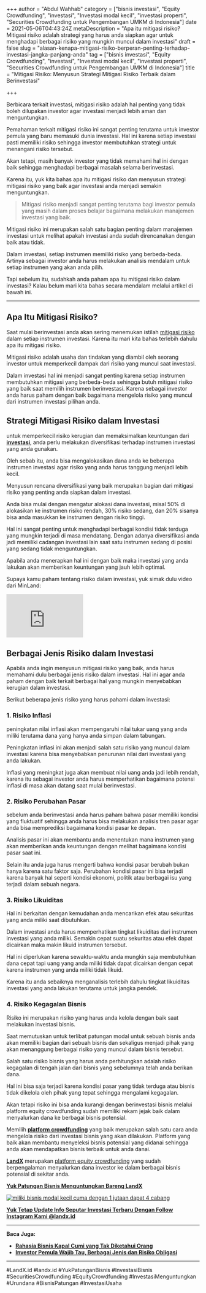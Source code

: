 +++
author = "Abdul Wahhab"
category = ["bisnis investasi", "Equity Crowdfunding", "investasi", "Investasi modal kecil", "investasi properti", "Securities Crowdfunding untuk Pengembangan UMKM di Indonesia"]
date = 2021-05-06T04:43:24Z
metaDescription = "Apa itu mitigasi risiko? Mitigasi risiko adalah strategi yang harus anda siapkan agar untuk menghadapi berbagai risiko yang mungkin muncul dalam investasi"
draft = false
slug = "alasan-kenapa-mitigasi-risiko-berperan-penting-terhadap-investasi-jangka-panjang-anda"
tag = ["bisnis investasi", "Equity Crowdfunding", "investasi", "Investasi modal kecil", "investasi properti", "Securities Crowdfunding untuk Pengembangan UMKM di Indonesia"]
title = "Mitigasi Risiko: Menyusun Strategi Mitigasi Risiko Terbaik dalam Berinvestasi"

+++


Berbicara terkait investasi, mitigasi risiko adalah hal penting yang tidak boleh dilupakan investor agar investasi menjadi lebih aman dan menguntungkan.

Pemahaman terkait mitigasi risiko ini sangat penting terutama untuk investor pemula yang baru memasuki dunia investasi. Hal ini karena setiap investasi pasti memiliki risiko sehingga investor membutuhkan strategi untuk menangani risiko tersebut.

Akan tetapi, masih banyak investor yang tidak memahami hal ini dengan baik sehingga menghadapi berbagai masalah selama berinvestasi.

Karena itu, yuk kita bahas apa itu mitigasi risiko dan menyusun strategi mitigasi risiko yang baik agar investasi anda menjadi semakin menguntungkan.

> Mitigasi risiko menjadi sangat penting terutama bagi investor pemula yang masih dalam proses belajar bagaimana melakukan manajemen investasi yang baik.

Mitigasi risiko ini merupakan salah satu bagian penting dalam manajemen investasi untuk melihat  apakah investasi anda sudah direncanakan  dengan baik atau tidak.

Dalam investasi, setiap instrumen memiliki risiko yang berbeda-beda. Artinya sebagai investor anda harus melakukan analisis mendalam untuk setiap instrumen yang akan anda pilih.

Tapi sebelum itu, sudahkah anda paham apa itu mitigasi risiko dalam investasi? Kalau belum mari kita bahas secara mendalam melalui artikel di bawah ini.

---

## **Apa Itu Mitigasi Risiko?**

Saat mulai berinvestasi anda akan sering menemukan istilah [mitigasi risiko](https://landx.id/) dalam setiap instrumen investasi. Karena itu mari kita bahas terlebih dahulu apa itu mitigasi risiko.

Mitigasi risiko adalah usaha dan tindakan yang diambil oleh seorang investor untuk memperkecil dampak dari risiko yang muncul saat investasi.

Dalam investasi hal  ini menjadi sangat penting karena setiap instrumen membutuhkan mitigasi yang berbeda-beda sehingga butuh mitigasi risiko yang baik saat memilih instrumen berinvestasi. Karena sebagai investor anda harus paham dengan baik bagaimana mengelola risiko yang muncul dari instrumen investasi pilihan anda.

## **Strategi Mitigasi Risiko dalam Investasi**

untuk memperkecil risiko kerugian dan memaksimalkan keuntungan dari [**investasi**](https://landx.id/), anda perlu melakukan diversifikasi terhadap instrumen investasi yang anda gunakan.

Oleh sebab itu, anda bisa mengalokasikan dana anda ke beberapa instrumen investasi agar risiko yang anda harus tanggung menjadi lebih kecil.

Menyusun rencana diversifikasi yang  baik merupakan bagian dari mitigasi risiko yang penting anda siapkan dalam investasi.

Anda bisa mulai dengan mengatur alokasi dana investasi, misal 50% di alokasikan ke instrumen risiko rendah, 30% risiko sedang, dan 20% sisanya bisa anda masukkan ke instrumen dengan risiko tinggi.

Hal ini sangat penting untuk menghadapi berbagai kondisi tidak terduga yang mungkin terjadi di masa mendatang. Dengan adanya diversifikasi anda jadi memiliki cadangan investasi lain saat satu instrumen sedang di posisi yang sedang tidak menguntungkan.

Apabila anda menerapkan hal ini dengan baik maka investasi yang anda lakukan akan memberikan keuntungan yang jauh lebih optimal.

Supaya kamu paham tentang risiko dalam investasi, yuk simak dulu video dari MinLand:

<iframe width="200" height="113" src="https://www.youtube.com/embed/n4h_MuP3eS4?start=7&feature=oembed" frameborder="0" allow="accelerometer; autoplay; clipboard-write; encrypted-media; gyroscope; picture-in-picture" allowfullscreen></iframe>



## **Berbagai Jenis Risiko dalam Investasi**

Apabila anda ingin menyusun mitigasi risiko yang baik, anda harus memahami dulu berbagai jenis risiko dalam investasi. Hal ini agar anda paham dengan baik terkait berbagai hal yang mungkin menyebabkan kerugian dalam investasi.

Berikut beberapa jenis risiko yang harus pahami dalam investasi:

### 1. Risiko Inflasi

peningkatan nilai inflasi akan mempengaruhi nilai tukar uang yang anda miliki terutama dana yang hanya anda simpan dalam tabungan.

Peningkatan inflasi ini akan menjadi salah satu risiko yang muncul dalam investasi karena bisa menyebabkan penurunan nilai dari investasi yang anda lakukan.

Inflasi yang meningkat juga akan membuat nilai uang anda jadi lebih rendah, karena itu sebagai investor anda harus memperhatikan bagaimana potensi inflasi di masa akan datang saat mulai berinvestasi.

### 2. Risiko Perubahan Pasar

sebelum anda berinvestasi anda harus paham bahwa pasar memiliki kondisi yang fluktuatif sehingga anda harus bisa melakukan analisis tren pasar agar anda bisa memprediksi bagaimana kondisi pasar ke depan.

Analisis pasar ini  akan membantu anda menentukan mana instrumen yang akan memberikan anda keuntungan dengan melihat bagaimana kondisi pasar saat ini.

Selain itu anda juga harus mengerti bahwa kondisi pasar berubah bukan hanya karena satu faktor saja. Perubahan kondisi pasar ini bisa terjadi karena banyak hal seperti kondisi ekonomi, politik atau berbagai isu yang terjadi dalam sebuah negara.

### 3. Risiko Likuiditas

Hal ini berkaitan dengan kemudahan anda mencarikan efek atau sekuritas yang anda miliki saat dibutuhkan.

Dalam investasi anda harus memperhatikan tingkat likuiditas dari instrumen investasi yang anda miliki. Semakin cepat suatu sekuritas atau efek dapat dicairkan maka makin likuid instrumen tersebut.

Hal ini diperlukan karena sewaktu-waktu anda mungkin saja membutuhkan dana cepat tapi uang yang anda miliki tidak dapat dicairkan dengan cepat karena instrumen yang anda miliki tidak likuid.

Karena itu anda sebaiknya menganalisis terlebih dahulu tingkat likuiditas investasi yang anda lakukan terutama untuk jangka pendek.

### 4. Risiko Kegagalan Bisnis

Risiko ini merupakan risiko yang harus anda kelola dengan baik saat melakukan investasi bisnis.

Saat memutuskan untuk terlibat patungan  modal untuk sebuah bisnis anda akan memiliki bagian dari sebuah bisnis dan sekaligus menjadi pihak yang akan menanggung berbagai risiko yang muncul dalam bisnis tersebut.

Salah satu risiko bisnis yang harus anda perhitungkan adalah risiko kegagalan di tengah jalan  dari bisnis yang sebelumnya telah anda berikan dana.

Hal ini bisa saja terjadi karena kondisi pasar yang tidak terduga atau bisnis tidak dikelola oleh pihak yang tepat sehingga mengalami kegagalan.

Akan tetapi risiko ini bisa anda kurangi dengan berinvestasi bisnis melalui platform equity crowdfunding sudah memiliki rekam jejak baik dalam menyalurkan dana ke berbagai bisnis potensial.

Memilih [**platform crowdfunding**](https://landx.id/) yang baik merupakan salah satu cara anda mengelola risiko dari investasi bisnis yang akan dilakukan. Platform yang baik akan membantu menyeleksi bisnis potensial yang didanai sehingga anda akan mendapatkan bisnis terbaik untuk anda danai.

[**LandX**](https://landx.id/) merupakan [platform equity crowdfunding](https://landx.id/) yang sudah berpengalaman menyalurkan dana investor ke dalam berbagai bisnis potensial di sekitar anda.

[**Yuk Patungan Bisnis Menguntungkan Bareng LandX**](https://landx.id/)

[![miliki bisnis modal kecil cuma dengan 1 jutaan dapat 4 cabang ](https://accountgram-production.sfo2.cdn.digitaloceanspaces.com/landx_ghost/2021/11/jadi-owner-bisnis-hanya-1-jutaan-dengan-cuan-yang-sangat-menjanjikan.png)](https://landx.id/project/)

[**Yuk Tetap Update Info Seputar Investasi Terbaru Dengan Follow Instagram Kami @landx.id**](https://www.instagram.com/landx.id/?utm_medium=copy_link)

---

**Baca Juga:**

* **[Rahasia Bisnis Kapal Cumi yang Tak Diketahui Orang](https://landx.id/project/#/asm1)**
* [**Investor Pemula Wajib Tau, Berbagai Jenis dan Risiko Obligasi**](https://landx.id/blog/apa-itu-obligasi/)

---

#LandX.id    #landx.id    #YukPatunganBisnis    #InvestasiBisnis    #SecuritiesCrowdfunding    #EquityCrowdfunding    #InvestasiMenguntungkan    #Urundana    #BisnisPatungan    #InvestasiUsaha

